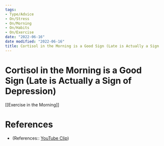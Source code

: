 ```yaml
---
tags:
- Type/Advice
- On/Stress
- On/Morning
- On/Habits
- On/Exercise
date: "2022-06-16"
date modified: "2022-06-16"
title: Cortisol in the Morning is a Good Sign (Late is Actually a Sign of Depression)
---
```


# Cortisol in the Morning is a Good Sign (Late is Actually a Sign of Depression)
[[Exercise in the Morning]]

# References
- (References:: [YouTube Clip](https://youtube.com/clip/UgkxsetZHWxngNLdb0xPJ1XecZr2rxU-3M-z))
